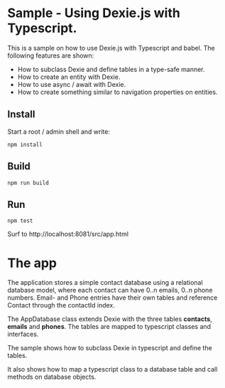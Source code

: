 ﻿# Sample - Using Dexie.js with Typescript.

This is a sample on how to use Dexie.js with Typescript and babel. The following features are shown:

* How to subclass Dexie and define tables in a type-safe manner.
* How to create an entity with Dexie.
* How to use async / await with Dexie.
* How to create something similar to navigation properties on entities.

## Install
Start a root / admin shell and write:
```
npm install
```

## Build
```
npm run build
```

## Run
```
npm test
```
Surf to http://localhost:8081/src/app.html

# The app
The application stores a simple contact database using a relational database model, where each contact can have
0..n emails, 0..n phone numbers. Email- and Phone entries have their own tables and reference Contact through
the contactId index.

The AppDatabase class extends Dexie with the three tables **contacts**, **emails** and **phones**.
The tables are mapped to typescript classes and interfaces.

The sample shows how to subclass Dexie in typescript and define the tables.

It also shows how to map a typescript class to a database table and call methods on database objects.
